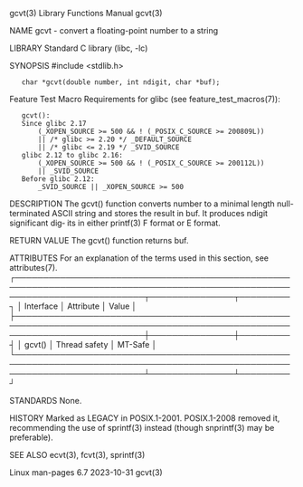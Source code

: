 gcvt(3)								   Library Functions Manual							       gcvt(3)

NAME
       gcvt - convert a floating-point number to a string

LIBRARY
       Standard C library (libc, -lc)

SYNOPSIS
       #include <stdlib.h>

       char *gcvt(double number, int ndigit, char *buf);

   Feature Test Macro Requirements for glibc (see feature_test_macros(7)):

       gcvt():
	   Since glibc 2.17
	       (_XOPEN_SOURCE >= 500 && ! (_POSIX_C_SOURCE >= 200809L))
		   || /* glibc >= 2.20 */ _DEFAULT_SOURCE
		   || /* glibc <= 2.19 */ _SVID_SOURCE
	   glibc 2.12 to glibc 2.16:
	       (_XOPEN_SOURCE >= 500 && ! (_POSIX_C_SOURCE >= 200112L))
		   || _SVID_SOURCE
	   Before glibc 2.12:
	       _SVID_SOURCE || _XOPEN_SOURCE >= 500

DESCRIPTION
       The gcvt() function converts number to a minimal length null-terminated ASCII string and stores the result in buf.  It produces ndigit significant dig‐
       its in either printf(3) F format or E format.

RETURN VALUE
       The gcvt() function returns buf.

ATTRIBUTES
       For an explanation of the terms used in this section, see attributes(7).
       ┌───────────────────────────────────────────────────────────────────────────────────────────────────────────────────────────┬───────────────┬─────────┐
       │ Interface														   │ Attribute	   │ Value   │
       ├───────────────────────────────────────────────────────────────────────────────────────────────────────────────────────────┼───────────────┼─────────┤
       │ gcvt()															   │ Thread safety │ MT-Safe │
       └───────────────────────────────────────────────────────────────────────────────────────────────────────────────────────────┴───────────────┴─────────┘

STANDARDS
       None.

HISTORY
       Marked as LEGACY in POSIX.1-2001.  POSIX.1-2008 removed it, recommending the use of sprintf(3) instead (though snprintf(3) may be preferable).

SEE ALSO
       ecvt(3), fcvt(3), sprintf(3)

Linux man-pages 6.7							  2023-10-31								       gcvt(3)
